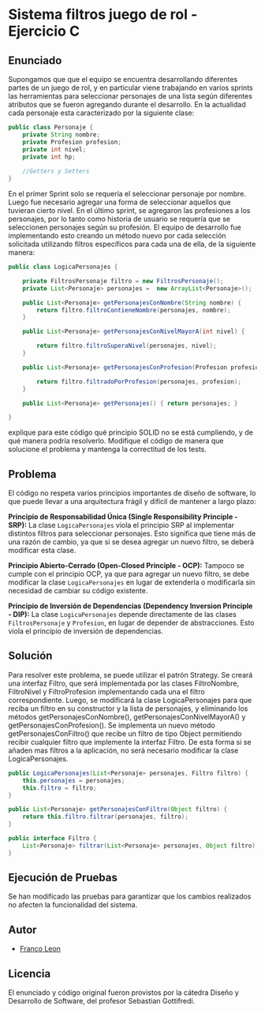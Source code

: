 # Sistema filtros juego de rol - Ejercicio C

## Enunciado
Supongamos que que el equipo se encuentra desarrollando diferentes partes de un juego de rol, y en particular viene trabajando en varios sprints las herramientas para seleccionar personajes de una lista según diferentes atributos que se fueron agregando durante el desarrollo. En la actualidad cada personaje esta caracterizado por la siguiente clase:

```java
public class Personaje {
    private String nombre;
    private Profesion profesion;
    private int nivel;
    private int hp;
    
    //Getters y Setters
}
```
En el primer Sprint solo se requería el seleccionar personaje por nombre. Luego fue necesario agregar una forma de seleccionar aquellos que tuvieran cierto nivel. En el último sprint, se agregaron las profesiones a los personajes, por lo tanto como historia de usuario se requería que se seleccionen personajes según su profesión. El equipo de desarrollo fue implementando esto creando un método nuevo por cada selección solicitada utilizando filtros específicos para cada una de ella, de la siguiente manera:
    
```java
public class LogicaPersonajes {

    private FiltrosPersonaje filtro = new FiltrosPersonaje();
    private List<Personaje> personajes =  new ArrayList<Personaje>();

    public List<Personaje> getPersonajesConNombre(String nombre) {
        return filtro.filtroContieneNombre(personajes, nombre);
    }

    public List<Personaje> getPersonajesConNivelMayorA(int nivel) {

        return filtro.filtroSuperaNivel(personajes, nivel);
    }

    public List<Personaje> getPersonajesConProfesion(Profesion profesion) {

        return filtro.filtradoPorProfesion(personajes, profesion);
    }

    public List<Personaje> getPersonajes() { return personajes; }

}
```
explique para este código qué principio SOLID no se está cumpliendo, y de qué manera podría resolverlo. Modifique el código de manera que solucione el problema y mantenga la correctitud de los tests.

## Problema
El código no respeta varios principios importantes de diseño de software, lo que puede llevar a una arquitectura frágil y difícil de mantener a largo plazo:

**Principio de Responsabilidad Única (Single Responsibility Principle - SRP):**
   La clase `LogicaPersonajes` viola el principio SRP al implementar distintos filtros para seleccionar personajes. Esto significa que tiene más de una razón de cambio, ya que si se desea agregar un nuevo filtro, se deberá modificar esta clase.

**Principio Abierto-Cerrado (Open-Closed Principle - OCP):**
   Tampoco se cumple con el principio OCP, ya que para agregar un nuevo filtro, se debe modificar la clase `LogicaPersonajes` en lugar de extenderla o modificarla sin necesidad de cambiar su código existente.

**Principio de Inversión de Dependencias (Dependency Inversion Principle - DIP):**
   La clase `LogicaPersonajes` depende directamente de las clases `FiltrosPersonaje` y `Profesion`, en lugar de depender de abstracciones. Esto viola el principio de inversión de dependencias.


## Solución
Para resolver este problema, se puede utilizar el patrón Strategy. Se creará una interfaz Filtro, 
que será implementada por las clases FiltroNombre, FiltroNivel y FiltroProfesion implementando cada una el filtro correspondiente. 
Luego, se modificará la clase LogicaPersonajes para que reciba un filtro en su constructor y la lista de personajes, y eliminando los 
métodos getPersonajesConNombre(), getPersonajesConNivelMayorA() y getPersonajesConProfesion().
Se implementa un nuevo método getPersonajesConFiltro() que recibe un filtro de tipo Object permitiendo recibir cualquier filtro que implemente la interfaz Filtro.
De esta forma si se añaden mas filtros a la aplicación, no será necesario modificar la clase LogicaPersonajes.

```java
public LogicaPersonajes(List<Personaje> personajes, Filtro filtro) {
    this.personajes = personajes;
    this.filtro = filtro;
}
```
```java
public List<Personaje> getPersonajesConFiltro(Object filtro) {
    return this.filtro.filtrar(personajes, filtro);
}
```
```java
public interface Filtro {
    List<Personaje> filtrar(List<Personaje> personajes, Object filtro);
}
```

## Ejecución de Pruebas
Se han modificado las pruebas para garantizar que los cambios realizados no afecten la funcionalidad del sistema.

## Autor
* [Franco Leon](https://github.com/francoleon08)

## Licencia
El enunciado y código original fueron provistos por la cátedra Diseño y Desarrollo de Software, del profesor Sebastian Gottifredi.